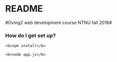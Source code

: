 # README #

#Oving2 web development course NTNU fall 2016#

### How do I get set up? ###


```
<b>npm install</b>

<b>node app.js</b>
```